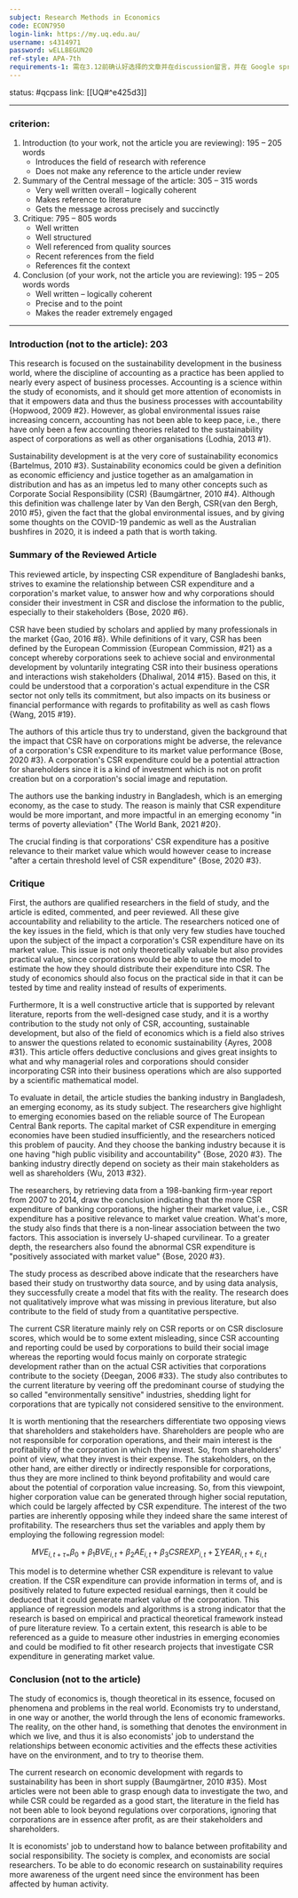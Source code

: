 ```yaml
---
subject: Research Methods in Economics
code: ECON7950
login-link: https://my.uq.edu.au/
username: s4314971
password: wELLBEGUN20
ref-style: APA-7th
requirements-1: 需在3.12前确认好选择的文章并在discussion留言，并在 Google spread 里提交
---
```

status: #qcpass
link: [[UQ#^e425d3]]

---

### criterion:

1.  Introduction (to your work, not the article you are reviewing): 195 – 205 words
    -   Introduces the field of research with reference
    -   Does not make any reference to the article under review
2.  Summary of the Central message of the article: 305 – 315 words
    -   Very well written overall – logically coherent
    -   Makes reference to literature
    -   Gets the message across precisely and succinctly
3.  Critique: 795 – 805 words
    -   Well written
    -   Well structured
    -   Well referenced from quality sources
    -   Recent references from the field
    -   References fit the context
4.  Conclusion (of your work, not the article you are reviewing): 195 – 205 words words
    -   Well written – logically coherent
    -   Precise and to the point
    -   Makes the reader extremely engaged

---

### Introduction (not to the article): 203

This research is focused on the sustainability development in the business world, where the discipline of accounting as a practice has been applied to nearly every aspect of business processes. Accounting is a science within the study of economists, and it should get more attention of economists in that it empowers data and thus the business processes with accountability {Hopwood, 2009 #2}. However, as global environmental issues raise increasing concern, accounting has not been able to keep pace, i.e., there have only been a few accounting theories related to the sustainability aspect of corporations as well as other organisations {Lodhia, 2013 #1}.

Sustainability development is at the very core of sustainability economics {Bartelmus, 2010 #3}. Sustainability economics could be given a definition as economic efficiency and justice together as an amalgamation in distribution and has as an impetus led to many other concepts such as Corporate Social Responsibility (CSR) {Baumgärtner, 2010 #4}. Although this definition was challenge later by Van den Bergh, CSR{van den Bergh, 2010 #5}, given the fact that the global environmental issues, and by giving some thoughts on the COVID-19 pandemic as well as the Australian bushfires in 2020, it is indeed a path that is worth taking.

### Summary of the Reviewed Article

This reviewed article, by inspecting CSR expenditure of Bangladeshi banks, strives to examine the relationship between CSR expenditure and a corporation's market value, to answer how and why corporations should consider their investment in CSR and disclose the information to the public, especially to their stakeholders {Bose, 2020 #6}.

CSR have been studied by scholars and applied by many professionals in the market {Gao, 2016 #8}. While definitions of it vary, CSR has been defined by the European Commission {European Commission,  #21} as a concept whereby corporations seek to achieve social and environmental development by voluntarily integrating CSR into their business operations and interactions wish stakeholders {Dhaliwal, 2014 #15}. Based on this, it could be understood that a corporation's actual expenditure in the CSR sector not only tells its commitment, but also impacts on its business or financial performance with regards to profitability as well as cash flows {Wang, 2015 #19}.

The authors of this article thus try to understand, given the background that the impact that CSR have on corporations might be adverse, the relevance of a corporation's CSR expenditure to its market value performance {Bose, 2020 #3}. A corporation's CSR expenditure could be a potential attraction for shareholders since it is a kind of investment which is not on profit creation but on a corporation's social image and reputation.

The authors use the banking industry in Bangladesh, which is an emerging economy, as the case to study. The reason is mainly that CSR expenditure would be more important, and more impactful in an emerging economy "in terms of poverty alleviation" {The World Bank, 2021 #20}.

The crucial finding is that corporations' CSR expenditure has a positive relevance to their market value which would however cease to increase "after a certain threshold level of CSR expenditure" {Bose, 2020 #3}.

### Critique

First, the authors are qualified researchers in the field of study, and the article is edited, commented, and peer reviewed. All these give accountability and reliability to the article. The researchers noticed one of the key issues in the field, which is that only very few studies have touched upon the subject of the impact a corporation's CSR expenditure have on its market value. This issue is not only theoretically valuable but also provides practical value, since corporations would be able to use the model to estimate the how they should distribute their expenditure into CSR. The study of economics should also focus on the practical side in that it can be tested by time and reality instead of results of experiments.

Furthermore, It is a well constructive article that is supported by relevant literature, reports from the well-designed case study, and it is a worthy contribution to the study not only of CSR, accounting, sustainable development, but also of the field of economics which is a field also strives to answer the questions related to economic sustainability {Ayres, 2008 #31}. This article offers deductive conclusions and gives great insights to what and why managerial roles and corporations should consider incorporating CSR into their business operations which are also supported by a scientific mathematical model.

To evaluate in detail, the article studies the banking industry in Bangladesh, an emerging economy, as its study subject. The researchers give highlight to emerging economies based on the reliable source of The European Central Bank reports. The capital market of CSR expenditure in emerging economies have been studied insufficiently, and the researchers noticed this problem of paucity. And they choose the banking industry because it is one having "high public visibility and accountability" {Bose, 2020 #3}. The banking industry directly depend on society as their main stakeholders as well as shareholders {Wu, 2013 #32}.

The researchers, by retrieving data from a 198-banking firm-year report from 2007 to 2014, draw the conclusion indicating that the more CSR expenditure of banking corporations, the higher their market value, i.e., CSR expenditure has a positive relevance to market value creation. What's more, the study also finds that there is a non-linear association between the two factors. This association is inversely U-shaped curvilinear. To a greater depth, the researchers also found the abnormal CSR expenditure is "positively associated with market value" {Bose, 2020 #3}.

The study process as described above indicate that the researchers have based their study on trustworthy data source, and by using data analysis, they successfully create a model that fits with the reality. The research does not qualitatively improve what was missing in previous literature, but also contribute to the field of study from a quantitative perspective.

The current CSR literature mainly rely on CSR reports or on CSR disclosure scores, which would be to some extent misleading, since CSR accounting and reporting could be used by corporations to build their social image whereas the reporting would focus mainly on corporate strategic development rather than on the actual CSR activities that corporations contribute to the society {Deegan, 2006 #33}. The study also contributes to the current literature by veering off the predominant course of studying the so called "environmentally sensitive" industries, shedding light for corporations that are typically not considered sensitive to the environment.

It is worth mentioning that the researchers differentiate two opposing views that shareholders and stakeholders have. Shareholders are people who are not responsible for corporation operations, and their main interest is the profitability of the corporation in which they invest. So, from shareholders' point of view, what they invest is their expense. The stakeholders, on the other hand, are either directly or indirectly responsible for corporations, thus they are more inclined to think beyond profitability and would care about the potential of corporation value increasing. So, from this viewpoint, higher corporation value can be generated through higher social reputation, which could be largely affected by CSR expenditure. The interest of the two parties are inherently opposing while they indeed share the same interest of profitability. The researchers thus set the variables and apply them by employing the following regression model:

$$
\begin{equation}
M V E_{i, t+\tau=} \beta_{0}+\beta_{1} B V E_{i, t}+\beta_{2} A E_{i, t}+\beta_{3} C S R E X P_{i, t}+\sum Y E A R_{i, t}+\varepsilon_{i, t}
\end{equation}
$$

This model is to determine whether CSR expenditure is relevant to value creation. If the CSR expenditure can provide information in terms of, and is positively related to future expected residual earnings, then it could be deduced that it could generate market value of the corporation. This appliance of regression models and algorithms is a strong indicator that the research is based on empirical and practical theoretical framework instead of pure literature review. To a certain extent, this research is able to be referenced as a guide to measure other industries in emerging economies and could be modified to fit other research projects that investigate CSR expenditure in generating market value.

### Conclusion (not to the article)

The study of economics is, though theoretical in its essence, focused on phenomena and problems in the real world. Economists try to understand, in one way or another, the world through the lens of economic frameworks. The reality, on the other hand, is something that denotes the environment in which we live, and thus it is also economists' job to understand the relationships between economic activities and the effects these activities have on the environment, and to try to theorise them.

The current research on economic development with regards to sustainability has been in short supply {Baumgärtner, 2010 #35}. Most articles were not been able to grasp enough data to investigate the two, and while CSR could be regarded as a good start, the literature in the field has not been able to look beyond regulations over corporations, ignoring that corporations are in essence after profit, as are their stakeholders and shareholders.

It is economists' job to understand how to balance between profitability and social responsibility. The society is complex, and economists are social researchers. To be able to do economic research on sustainability requires more awareness of the urgent need since the environment has been affected by human activity.
